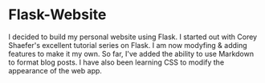 # Flask-Website
I decided to build my personal website using Flask. I started out with Corey Shaefer's excellent tutorial series on Flask. I am now modyfing & adding features to make it my own. So far, I've added the ability to use Markdown to format blog posts. I have also been learning CSS to modify the appearance of the web app.
